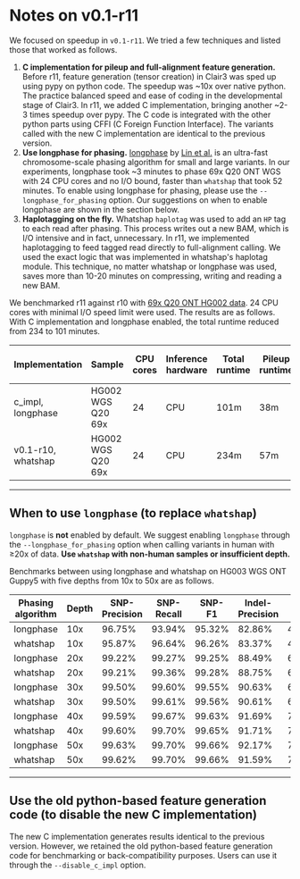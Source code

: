 # Notes on v0.1-r11

We focused on speedup in `v0.1-r11`. We tried a few techniques and listed those that worked as follows.

1.  **C implementation for pileup and full-alignment feature generation.**  Before r11, feature generation (tensor creation) in Clair3 was sped up using pypy on python code. The speedup was ~10x over native python. The practice balanced speed and ease of coding in the developmental stage of Clair3. In r11, we added C implementation, bringing another ~2-3 times speedup over pypy. The C code is integrated with the other python parts using CFFI (C Foreign Function Interface). The variants called with the new C implementation are identical to the previous version. 
2. **Use longphase for phasing.**  [longphase](https://github.com/twolinin/longphase) by [Lin et al.](https://academic.oup.com/bioinformatics/advance-article-abstract/doi/10.1093/bioinformatics/btac058/6519151) is an ultra-fast chromosome-scale phasing algorithm for small and large variants. In our experiments, longphase took ~3 minutes to phase 69x Q20 ONT WGS with 24 CPU cores and no I/O bound, faster than `whatshap` that took 52 minutes. To enable using longphase for phasing, please use the `--longphase_for_phasing` option. Our suggestions on when to enable longphase are shown in the section below.
3. **Haplotagging on the fly.**  Whatshap `haplotag` was used to add an `HP` tag to each read after phasing. This process writes out a new BAM, which is I/O intensive and in fact, unnecessary. In r11, we implemented haplotagging to feed tagged read directly to full-alignment calling. We used the exact logic that was implemented in whatshap's haplotag module. This technique, no matter whatshap or longphase was used, saves more than 10-20 minutes on compressing, writing and reading a new BAM.

We benchmarked r11 against r10 with [69x Q20 ONT HG002 data](https://labs.epi2me.io/gm24385_q20_2021.10). 24 CPU cores with minimal I/O speed limit were used. The results are as follows. With C implementation and longphase enabled, the total runtime reduced from 234 to 101 minutes.

| Implementation     | Sample            | CPU cores | Inference hardware | Total runtime | Pileup runtime | Phasing runtime | Full-alignment runtime |
| ------------------ | ----------------- | --------- | ------------------ | ------------- | -------------- | --------------- | ---------------------- |
| c\_impl, longphase | HG002 WGS Q20 69x | 24        | CPU                | 101m          | 38m            | 3m              | 56m                    |
| v0.1-r10, whatshap | HG002 WGS Q20 69x | 24        | CPU                | 234m          | 57m            | 52m             | 118m                   |

----

## When to use `longphase` (to replace `whatshap`)

`longphase` is **not** enabled by default. We suggest enabling `longphase` through the `--longphase_for_phasing` option when calling variants in human with ≥20x of data. **Use `whatshap` with non-human samples or insufficient depth.**

Benchmarks between using longphase and whatshap on HG003 WGS ONT Guppy5 with five depths from 10x to 50x are as follows.

| Phasing algorithm | Depth | SNP-Precision | SNP-Recall | SNP-F1 | Indel-Precision | Indel-Recall | Indel-F1 |
| ----------------- | ----- | ------------- | ---------- | ------ | --------------- | ------------ | -------- |
| longphase         | 10x   | 96.75%        | 93.94%     | 95.32% | 82.86%          | 47.30%       | 60.22%   |
| whatshap          | 10x   | 95.87%        | 96.64%     | 96.26% | 83.37%          | 47.50%       | 60.52%   |
| longphase         | 20x   | 99.22%        | 99.27%     | 99.25% | 88.49%          | 62.22%       | 73.07%   |
| whatshap          | 20x   | 99.21%        | 99.36%     | 99.28% | 88.75%          | 60.47%       | 71.93%   |
| longphase         | 30x   | 99.50%        | 99.60%     | 99.55% | 90.63%          | 68.39%       | 77.96%   |
| whatshap          | 30x   | 99.50%        | 99.61%     | 99.56% | 90.61%          | 66.52%       | 76.72%   |
| longphase         | 40x   | 99.59%        | 99.67%     | 99.63% | 91.69%          | 72.34%       | 80.87%   |
| whatshap          | 40x   | 99.60%        | 99.70%     | 99.65% | 91.71%          | 72.39%       | 80.91%   |
| longphase         | 50x   | 99.63%        | 99.70%     | 99.66% | 92.17%          | 75.29%       | 82.88%   |
| whatshap          | 50x   | 99.62%        | 99.70%     | 99.66% | 91.59%          | 73.66%       | 81.65%   |

---

## Use the old python-based feature generation code (to disable the new C implementation)

The new C implementation generates results identical to the previous version. However, we retained the old python-based feature generation code for benchmarking or back-compatibility purposes. Users can use it through the `--disable_c_impl` option.
